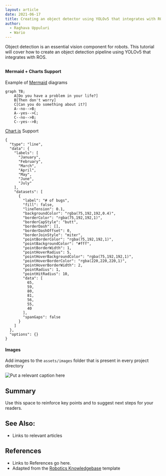 ```yaml
---
layout: article
date: 2021-06-17
title: Creating an object detector using YOLOv5 that integrates with ROS
author: 
  - Raghava Uppuluri
  - Wario
---
```

Object detection is an essential vision component for robots. This tutorial will cover how to create an object detection pipeline using YOLOv5 that integrates with ROS.


## 


#### Mermaid + Charts Support

Example of [Mermaid](https://mermaidjs.github.io/) diagrams 

```mermaid
graph TB;
    A[Do you have a problem in your life?]
    B[Then don't worry]
    C[Can you do something about it?]
    A--no-->B;
    A--yes-->C;
    C--no-->B;
    C--yes-->B;
```

[Chart.js](http://www.chartjs.org/docs/latest/) Support
```chart
{
  "type": "line",
  "data": {
    "labels": [
      "January",
      "February",
      "March",
      "April",
      "May",
      "June",
      "July"
    ],
    "datasets": [
      {
        "label": "# of bugs",
        "fill": false,
        "lineTension": 0.1,
        "backgroundColor": "rgba(75,192,192,0.4)",
        "borderColor": "rgba(75,192,192,1)",
        "borderCapStyle": "butt",
        "borderDash": [],
        "borderDashOffset": 0,
        "borderJoinStyle": "miter",
        "pointBorderColor": "rgba(75,192,192,1)",
        "pointBackgroundColor": "#fff",
        "pointBorderWidth": 1,
        "pointHoverRadius": 5,
        "pointHoverBackgroundColor": "rgba(75,192,192,1)",
        "pointHoverBorderColor": "rgba(220,220,220,1)",
        "pointHoverBorderWidth": 2,
        "pointRadius": 1,
        "pointHitRadius": 10,
        "data": [
          65,
          59,
          80,
          81,
          56,
          55,
          40
        ],
        "spanGaps": false
      }
    ]
  },
  "options": {}
}
```

#### Images

Add images to the `assets/images` folder that is present in every project directory

![Put a relevant caption here](assets/images/wario.png)

## Summary
Use this space to reinforce key points and to suggest next steps for your readers.

## See Also:
- Links to relevant articles

## References
- Links to References go here.
- Adapted from the [Robotics Knowledgebase](https://github.com/RoboticsKnowledgebase/roboticsknowledgebase.github.io/blob/master/_templates/template.md) template
